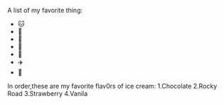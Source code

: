 A list of my favorite thing:
- 🐱
- 🐶
- 🥫
- 👶
- 🥿
- ✈️
- 🦋

In order,these are my favorite flav0rs of ice cream:
1.Chocolate
2.Rocky Road
3.Strawberry
4.Vanila
